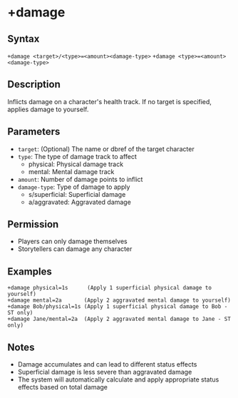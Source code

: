 # +damage

## Syntax
`+damage <target>/<type>=<amount><damage-type>`
`+damage <type>=<amount><damage-type>`

## Description
Inflicts damage on a character's health track. If no target is specified, applies 
damage to yourself.

## Parameters
- `target`: (Optional) The name or dbref of the target character
- `type`: The type of damage track to affect
  - physical: Physical damage track
  - mental: Mental damage track
- `amount`: Number of damage points to inflict
- `damage-type`: Type of damage to apply
  - s/superficial: Superficial damage
  - a/aggravated: Aggravated damage

## Permission
- Players can only damage themselves
- Storytellers can damage any character

## Examples
```
+damage physical=1s      (Apply 1 superficial physical damage to yourself)
+damage mental=2a       (Apply 2 aggravated mental damage to yourself)
+damage Bob/physical=1s (Apply 1 superficial physical damage to Bob - ST only)
+damage Jane/mental=2a  (Apply 2 aggravated mental damage to Jane - ST only)
```

## Notes
- Damage accumulates and can lead to different status effects
- Superficial damage is less severe than aggravated damage
- The system will automatically calculate and apply appropriate status effects based 
  on total damage
